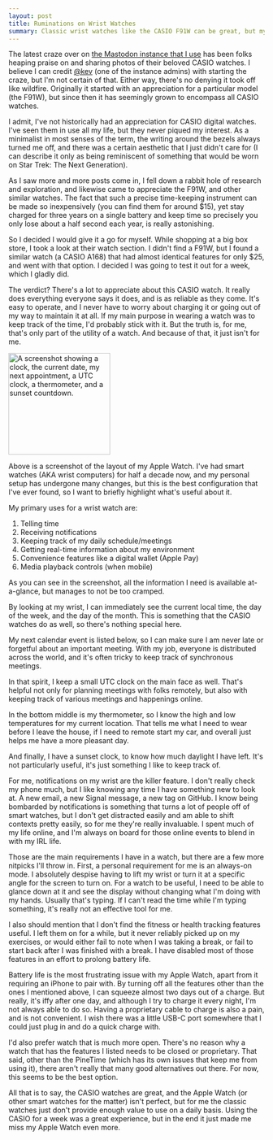 ```yaml
---
layout: post
title: Ruminations on Wrist Watches
summary: Classic wrist watches like the CASIO F91W can be great, but my needs go beyond keeping track of time.
---
```


The latest craze over on [the Mastodon instance that I use](https://fosstodon.org) has been folks heaping praise on and sharing photos of their beloved CASIO watches. I believe I can credit [@kev](https://fosstodon.org/web/@kev) (one of the instance admins) with starting the craze, but I'm not certain of that. Either way, there's no denying it took off like wildfire. Originally it started with an appreciation for a particular model (the F91W), but since then it has seemingly grown to encompass all CASIO watches.

I admit, I've not historically had an appreciation for CASIO digital watches. I've seen them in use all my life, but they never piqued my interest. As a minimalist in most senses of the term, the writing around the bezels always turned me off, and there was a certain aesthetic that I just didn't care for (I can describe it only as being reminiscent of something that would be worn on Star Trek: The Next Generation).

As I saw more and more posts come in, I fell down a rabbit hole of research and exploration, and likewise came to appreciate the F91W, and other similar watches. The fact that such a precise time-keeping instrument can be made so inexpensively (you can find them for around $15), yet stay charged for three years on a single battery and keep time so precisely you only lose about a half second each year, is really astonishing. 

So I decided I would give it a go for myself. While shopping at a big box store, I took a look at their watch section. I didn't find a F91W, but I found a similar watch (a CASIO A168) that had almost identical features for only $25, and went with that option. I decided I was going to test it out for a week, which I gladly did.

The verdict? There's a lot to appreciate about this CASIO watch. It really does everything everyone says it does, and is as reliable as they come. It's easy to operate, and I never have to worry about charging it or going out of my way to maintain it at all. If my main purpose in wearing a watch was to keep track of the time, I'd probably stick with it. But the truth is, for me, that's only part of the utility of a watch. And because of that, it just isn't for me.

<img src="https://nathandyer.me/img/watch.png" width="200px" alt="A screenshot showing a clock, the current date, my next appointment, a UTC clock, a thermometer, and a sunset countdown.">

Above is a screenshot of the layout of my Apple Watch. I've had smart watches (AKA wrist computers) for half a decade now, and my personal setup has undergone many changes, but this is the best configuration that I've ever found, so I want to briefly highlight what's useful about it.

My primary uses for a wrist watch are:
1. Telling time
2. Receiving notifications
3. Keeping track of my daily schedule/meetings
4. Getting real-time information about my environment
5. Convenience features like a digital wallet (Apple Pay)
6. Media playback controls (when mobile)

As you can see in the screenshot, all the information I need is available at-a-glance, but manages to not be too cramped. 

By looking at my wrist, I can immediately see the current local time, the day of the week, and the day of the month. This is something that the CASIO watches do as well, so there's nothing special here.

My next calendar event is listed below, so I can make sure I am never late or forgetful about an important meeting. With my job, everyone is distributed across the world, and it's often tricky to keep track of synchronous meetings.

In that spirit, I keep a small UTC clock on the main face as well. That's helpful not only for planning meetings with folks remotely, but also with keeping track of various meetings and happenings online.

In the bottom middle is my thermometer, so I know the high and low temperatures for my current location. That tells me what I need to wear before I leave the house, if I need to remote start my car, and overall just helps me have a more pleasant day.

And finally, I have a sunset clock, to know how much daylight I have left. It's not particularly useful, it's just something I like to keep track of.

For me, notifications on my wrist are the killer feature. I don't really check my phone much, but I like knowing any time I have something new to look at. A new email, a new Signal message, a new tag on GitHub. I know being bombarded by notifications is something that turns a lot of people off of smart watches, but I don't get distracted easily and am able to shift contexts pretty easily, so for me they're really invaluable. I spent much of my life online, and I'm always on board for those online events to blend in with my IRL life.

Those are the main requirements I have in a watch, but there are a few more nitpicks I'll throw in. First, a personal requirement for me is an always-on mode. I absolutely despise having to lift my wrist or turn it at a specific angle for the screen to turn on. For a watch to be useful, I need to be able to glance down at it and see the display without changing what I'm doing with my hands. Usually that's typing. If I can't read the time while I'm typing something, it's really not an effective tool for me.

I also should mention that I don't find the fitness or health tracking features useful. I left them on for a while, but it never reliably picked up on my exercises, or would either fail to note when I was taking a break, or fail to start back after I was finished with a break. I have disabled most of those features in an effort to prolong battery life.

Battery life is the most frustrating issue with my Apple Watch, apart from it requiring an iPhone to pair with. By turning off all the features other than the ones I mentioned above, I can squeeze almost two days out of a charge. But really, it's iffy after one day, and although I try to charge it every night, I'm not always able to do so. Having a proprietary cable to charge is also a pain, and is not convenient. I wish there was a little USB-C port somewhere that I could just plug in and do a quick charge with.

I'd also prefer watch that is much more open. There's no reason why a watch that has the features I listed needs to be closed or proprietary. That said, other than the PineTime (which has its own issues that keep me from using it), there aren't really that many good alternatives out there. For now, this seems to be the best option.

All that is to say, the CASIO watches are great, and the Apple Watch (or other smart watches for the matter) isn't perfect, but for me the classic watches just don't provide enough value to use on a daily basis. Using the CASIO for a week was a great experience, but in the end it just made me miss my Apple Watch even more.




